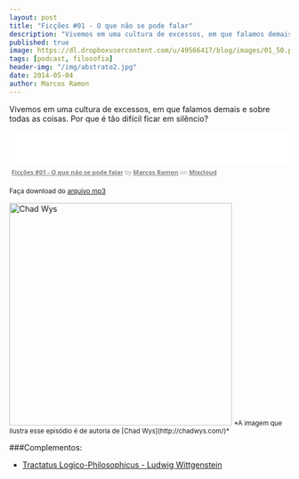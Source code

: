 ```yaml
---
layout: post
title: "Ficções #01 - O que não se pode falar"
description: "Vivemos em uma cultura de excessos, em que falamos demais e sobre todas as coisas. Por que é tão difícil ficar em silêncio?"
published: true
image: https://dl.dropboxusercontent.com/u/49566417/blog/images/01_50.png
tags: [podcast, filosofia]
header-img: "/img/abstrato2.jpg"
date: 2014-05-04
author: Marcos Ramon
---
```


Vivemos em uma cultura de excessos, em que falamos demais e sobre todas as coisas. Por que é tão difícil ficar em silêncio?
          
<iframe src="//www.mixcloud.com/widget/iframe/?feed=http%3A%2F%2Fwww.mixcloud.com%2Fmarcosramon%2Ffic%C3%A7%C3%B5es-01-o-que-n%C3%A3o-se-pode-falar%2F&amp;mini=1&amp;embed_uuid=1c2111ee-2777-4f3e-8620-3985e42c224f&amp;replace=0&amp;hide_cover=1&amp;hide_artwork=1&amp;embed_type=widget_standard&amp;hide_tracklist=1" frameborder="0" height="60" width="100%"></iframe><div style="clear: both; height: 3px; width: 552px;"></div><p style="display: block; font-size: 11px; font-family: 'Open Sans',Helvetica,Arial,sans-serif; margin: 0px; padding: 3px 4px; color: rgb(153, 153, 153); width: 552px;"><a href="http://www.mixcloud.com/marcosramon/fic%C3%A7%C3%B5es-01-o-que-n%C3%A3o-se-pode-falar/?utm_source=widget&amp;amp;utm_medium=web&amp;amp;utm_campaign=base_links&amp;amp;utm_term=resource_link" target="_blank" style="color:#808080; font-weight:bold;">Ficções #01 - O que não se pode falar</a><span> by </span><a href="http://www.mixcloud.com/marcosramon/?utm_source=widget&amp;amp;utm_medium=web&amp;amp;utm_campaign=base_links&amp;amp;utm_term=profile_link" target="_blank" style="color:#808080; font-weight:bold;">Marcos Ramon</a><span> on </span><a href="http://www.mixcloud.com/?utm_source=widget&amp;utm_medium=web&amp;utm_campaign=base_links&amp;utm_term=homepage_link" target="_blank" style="color:#808080; font-weight:bold;"> Mixcloud</a></p><div style="clear: both; height: 3px; width: 552px;"></div>

<small>Faça download do [arquivo mp3](https://dl.dropboxusercontent.com/u/49566417/Podcast/Fic%C3%A7%C3%B5es/ficcoes1.mp3)</small>

<img src="https://dl.dropboxusercontent.com/u/49566417/blog/images/01_50.png" height="400" width="400" alt="Chad Wys">
<small>*A imagem que ilustra esse episódio é de autoria de [Chad Wys](http://chadwys.com/)*</small>
     
###Complementos:
 - [Tractatus Logico-Philosophicus - Ludwig Wittgenstein](https://www.dropbox.com/s/hj31x8tbl5r3qtc/Tratado-L%C3%B3gico-Filos%C3%B3fico-Wittgenstein.pdf)
